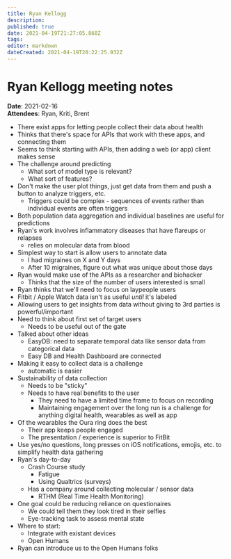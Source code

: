 ```yaml
---
title: Ryan Kellogg
description: 
published: true
date: 2021-04-19T21:27:05.868Z
tags: 
editor: markdown
dateCreated: 2021-04-19T20:22:25.932Z
---
```


# Ryan Kellogg meeting notes

**Date**: 2021-02-16  
**Attendees**: Ryan, Kriti, Brent

- There exist apps for letting people collect their data about health
- Thinks that there's space for APIs that work with these apps, and connecting them
- Seems to think starting with APIs, then adding a web (or app) client makes sense
- The challenge around predicting
    - What sort of model type is relevant?
    - What sort of features?
- Don't make the user plot things, just get data from them and push a button to analyze triggers, etc.
    - Triggers could be complex - sequences of events rather than individual events are often triggers
- Both population data aggregation and individual baselines are useful for predictions
- Ryan's work involves inflammatory diseases that have flareups or relapses
    - relies on molecular data from blood
- Simplest way to start is allow users to annotate data
    - I had migraines on X and Y days
    - After 10 migraines, figure out what was unique about those days
- Ryan would make use of the APIs as a researcher and biohacker
    - Thinks that the size of the number of users interested is small
- Ryan thinks that we'll need to focus on laypeople users
- Fitbit / Apple Watch data isn't as useful _until_ it's labeled
- Allowing users to get insights from data without giving to 3rd parties is powerful/important
- Need to think about first set of target users
    - Needs to be useful out of the gate
- Talked about other ideas
    - EasyDB: need to separate temporal data like sensor data from categorical data
    - Easy DB and Health Dashboard are connected
- Making it easy to collect data is a challenge
    - automatic is easier
- Sustainability of data collection
    - Needs to be "sticky"
    - Needs to have real benefits to the user
        - They need to have a limited time frame to focus on recording
        - Maintaining engagement over the long run is a challenge for anything digital health, wearables as well as app
- Of the wearables the Oura ring does the best
    - Their app keeps people engaged
    - The presentation / experience is superior to FitBit
- Use yes/no questions, long presses on iOS notifications, emojis, etc. to simplify health data gathering
- Ryan's day-to-day
    - Crash Course study
        - Fatigue
        - Using Qualtrics (surveys)
    - Has a company around collecting molecular / sensor data
        - RTHM (Real Time Health Monitoring)
- One goal could be reducing reliance on questionaires
    - We could tell them they look tired in their selfies
    - Eye-tracking task to assess mental state
- Where to start:
    - Integrate with existant devices
    - Open Humans
- Ryan can introduce us to the Open Humans folks
